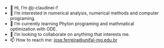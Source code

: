 - 👋 Hi, I’m @j-claudinei-f
- 👀 I’m interested in numerical analysis, numerical methods and computer programing. 
- 🌱 I’m currently learning Phyton programing and mathmatical optimization with ODE.
- 💞️ I’m looking to collaborate on anythimg that interests me.
- 📫 How to reach me: jose.ferreira@unifal-mg.edu.br

<!---
j-claudinei-f/j-claudinei-f is a ✨ special ✨ repository because its `README.md` (this file) appears on your GitHub profile.
You can click the Preview link to take a look at your changes.
--->
